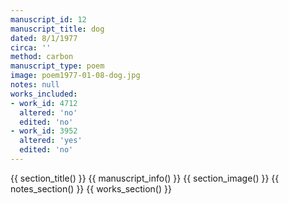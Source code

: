 ```yaml
---
manuscript_id: 12
manuscript_title: dog
dated: 8/1/1977
circa: ''
method: carbon
manuscript_type: poem
image: poem1977-01-08-dog.jpg
notes: null
works_included:
- work_id: 4712
  altered: 'no'
  edited: 'no'
- work_id: 3952
  altered: 'yes'
  edited: 'no'
---
```


{{ section_title() }}
{{ manuscript_info() }}
{{ section_image() }}
{{ notes_section() }}
{{ works_section() }}
